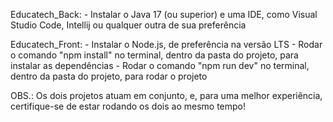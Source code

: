 Educatech_Back:
	- Instalar o Java 17 (ou superior) e uma IDE, como Visual Studio Code, Intellij ou qualquer outra de sua preferência

Educatech_Front:
	- Instalar o Node.js, de preferência na versão LTS
	- Rodar o comando "npm install" no terminal, dentro da pasta do projeto, para instalar as dependências
	- Rodar o comando "npm run dev" no terminal, dentro da pasta do projeto, para rodar o projeto

OBS.: Os dois projetos atuam em conjunto, e, para uma melhor experiência, certifique-se de estar rodando os dois ao mesmo tempo!

		